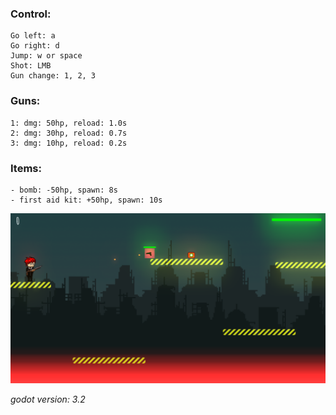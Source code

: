 ### Control:
```
Go left: a
Go right: d
Jump: w or space
Shot: LMB
Gun change: 1, 2, 3
```
### Guns:
```
1: dmg: 50hp, reload: 1.0s
2: dmg: 30hp, reload: 0.7s
3: dmg: 10hp, reload: 0.2s
```
### Items:
```
- bomb: -50hp, spawn: 8s
- first aid kit: +50hp, spawn: 10s
```

![Game screen. Version 0.01](https://raw.githubusercontent.com/kalczur/godot-2d-platformer-shooter/master/GameScreenv02.png)

<i>godot version: 3.2</i>
